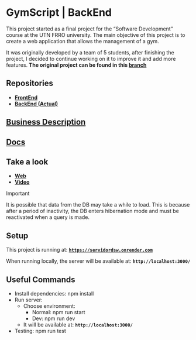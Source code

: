 # GymScript | BackEnd

This project started as a final project for the “Software Development” course at the UTN FRRO university. The main objective of this project is to create a web application that allows the management of a gym.

It was originally developed by a team of 5 students, after finishing the project, I decided to continue working on it to improve it and add more features. **The original project can be found in this [branch](https://github.com/fraancosan/gymScriptBE/tree/facultad)**

## Repositories

- [**FrontEnd**](https://github.com/fraancosan/gymScriptFE)
- [**BackEnd (Actual)**](https://github.com/fraancosan/gymScriptBE)

## [Business Description](https://drive.google.com/file/d/1wwekkTi99xBK9NEA6BUtu4bnYpEpjds7/view?usp=sharing)

## [Docs](docs/README.md)

## Take a look

- [**Web**](https://fraancosan.github.io/gymScriptFE/home)
- [**Video**](https://youtu.be/u8zHUxM0M9Q)

> [!IMPORTANT]
> It is possible that data from the DB may take a while to load. This is because after a period of inactivity, the DB enters hibernation mode and must be reactivated when a query is made.

## Setup

This project is running at: [**`https://servidordsw.onrender.com`**](https://servidordsw.onrender.com)

When running locally, the server will be available at: **`http://localhost:3000/`**

## Useful Commands

- Install dependencies: npm install
- Run server:
  - Choose environment:
    - Normal: npm run start
    - Dev: npm run dev
  - It will be available at: **`http://localhost:3000/`**
- Testing: npm run test

